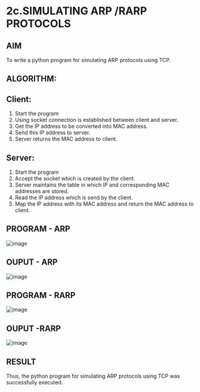 # 2c.SIMULATING ARP /RARP PROTOCOLS
## AIM
To write a python program for simulating ARP protocols using TCP.
## ALGORITHM:
## Client:
1. Start the program
2. Using socket connection is established between client and server.
3. Get the IP address to be converted into MAC address.
4. Send this IP address to server.
5. Server returns the MAC address to client.
## Server:
1. Start the program
2. Accept the socket which is created by the client.
3. Server maintains the table in which IP and corresponding MAC addresses are
stored.
4. Read the IP address which is send by the client.
5. Map the IP address with its MAC address and return the MAC address to client.

## PROGRAM - ARP
![image](https://github.com/DEVASANJAY002/2c.ARP_RARP_PROTOCOLS/assets/152069249/4eedf430-5411-4194-b6ff-d33f0ce99dbc)
## OUPUT - ARP
![image](https://github.com/DEVASANJAY002/2c.ARP_RARP_PROTOCOLS/assets/152069249/ba8486c6-d19a-4f09-bd44-c634a41d84cc)
## PROGRAM - RARP
![image](https://github.com/DEVASANJAY002/2c.ARP_RARP_PROTOCOLS/assets/152069249/07601d72-1a63-4a2a-8578-0f6c6d7a7596)
## OUPUT -RARP
![image](https://github.com/DEVASANJAY002/2c.ARP_RARP_PROTOCOLS/assets/152069249/94e554f7-5d6f-4251-a0c7-cb14f75c180e)
## RESULT
Thus, the python program for simulating ARP protocols using TCP was successfully 
executed.
